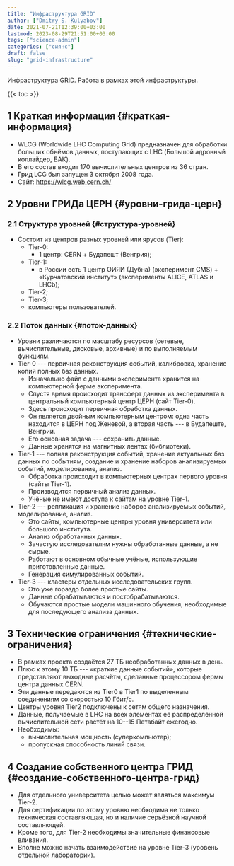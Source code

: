 ```yaml
---
title: "Инфраструктура GRID"
author: ["Dmitry S. Kulyabov"]
date: 2021-07-21T12:39:00+03:00
lastmod: 2023-08-29T21:51:00+03:00
tags: ["science-admin"]
categories: ["сиянс"]
draft: false
slug: "grid-infrastructure"
---
```


Инфраструктура GRID. Работа в рамках этой инфраструктуры.

<!--more-->

{{< toc >}}


## <span class="section-num">1</span> Краткая информация {#краткая-информация}

-   WLCG (Worldwide LHC Computing Grid) предназначен для обработки больших объёмов данных, поступающих с LHC (Большой адронный коллайдер, БАК).
-   В его состав входит 170 вычислительных центров из 36 стран.
-   Грид LCG был запущен 3 октября 2008 года.
-   Сайт: <https://wlcg.web.cern.ch/>


## <span class="section-num">2</span> Уровни ГРИДа ЦЕРН {#уровни-грида-церн}


### <span class="section-num">2.1</span> Структура уровней {#структура-уровней}

-   Состоит из центров разных уровней или ярусов (Tier):
    -   Tier-0:
        -   1 центр: CERN + Будапешт (Венгрия);
    -   Tier-1:
        -   в России есть 1 центр ОИЯИ (Дубна) (эксперимент CMS) + «Курчатовский институт» (эксперименты ALICE, ATLAS и LHCb);
    -   Tier-2;
    -   Tier-3;
    -   компьютеры пользователей.


### <span class="section-num">2.2</span> Поток данных {#поток-данных}

-   Уровни различаются по масштабу ресурсов (сетевые, вычислительные, дисковые, архивные) и по выполняемым функциям.
-   Tier-0 --- первичная реконструкция событий, калибровка, хранение копий полных баз данных.
    -   Изначально файл с данными эксперимента хранится на компьютерной ферме эксперимента.
    -   Спустя время происходит трансферт данных из эксперимента в центральный компьютерный центр ЦЕРН (сайт Tier-0).
    -   Здесь происходит первичная обработка данных.
    -   Он является двойным компьютерным центром: одна часть находится в ЦЕРН под Женевой, а вторая часть --- в Будапеште, Венгрии.
    -   Его основная задача --- сохранить данные.
    -   Данные хранятся на магнитных лентах (библиотеки).
-   Tier-1 --- полная реконструкция событий, хранение актуальных баз данных по событиям, создание и хранение наборов анализируемых событий, моделирование, анализ.
    -   Обработка происходит в компьютерных центрах первого уровня (сайты Tier-1).
    -   Производится первичный анализ данных.
    -   Учёные не имеют доступа к сайтам на уровне Tier-1.
-   Tier-2 --- репликация и хранение наборов анализируемых событий, моделирование, анализ.
    -   Это сайты, компьютерные центры уровня университета или большого института.
    -   Анализ обработанных данных.
    -   Зачастую исследователям нужны обработанные данные, а не сырые.
    -   Работают в основном обычные учёные, использующие приготовленные данные.
    -   Генерация симулированных событий.
-   Tier-3 --- кластеры отдельных исследовательских групп.
    -   Это уже гораздо более простые сайты.
    -   Данные обрабатываются и постобрабатываются.
    -   Обучаются простые модели машинного обучения, необходимые для последующего анализа данных.


## <span class="section-num">3</span> Технические ограничения {#технические-ограничения}

-   В рамках проекта создаётся 27 ТБ необработанных данных в день.
-   Плюс к этому 10 ТБ --- «краткие данные событий», которые представляют выходные расчёты, сделанные процессором фермы центра данных CERN.
-   Эти данные передаются из Tier0 в Tier1 по выделенным соединениям со скоростью 10 Гбит/с.
-   Центры уровня Tier2 подключены к сетям общего назначения.
-   Данные, получаемые в LHC на всех элементах её распределённой вычислительной сети растёт на 10--15 Петабайт ежегодно.
-   Необходимы:
    -   вычислительная мощность (суперкомпьютер);
    -   пропускная способность линий связи.


## <span class="section-num">4</span> Создание собственного центра ГРИД {#создание-собственного-центра-грид}

-   Для отдельного университета целью может являться максимум Tier-2.
-   Для сертификации по этому уровню необходима не только техническая составляющая, но и наличие серьёзной научной составляющей.
-   Кроме того, для Tier-2 необходимы значительные финансовые вливания.
-   Вполне можно начать взаимодействие на уровне Tier-3 (уровень отдельной лаборатории).
